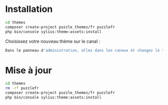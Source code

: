# Installation

```bash
cd themes
composer create-project puzzle_themes/fr puzzlefr
php bin/console sylius:theme:assets:install
```

Choisissez votre nouveau thème sur le canal :
```bash
Dans le panneau d'administration, allez dans les canaux et changez le thème du canal souhaité .
```

# Mise à jour

```bash
cd themes
rm -rf puzzlefr
composer create-project puzzle_themes/fr puzzlefr
php bin/console sylius:theme:assets:install
```

